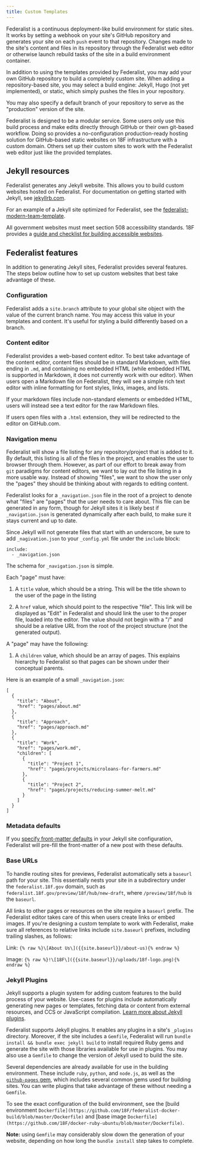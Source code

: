 ```yaml
---
title: Custom Templates
---
```

Federalist is a continuous deployment-like build environment for static sites. It works by setting a webhook on your site's GitHub repository and generates your site on each `push` event to that repository. Changes made to the site's content and files in its repository through the Federalist web editor or otherwise launch rebuild tasks of the site in a build environment container.

In addition to using the templates provided by Federalist, you may add your own GitHub repository to build a completely custom site. When adding a repository-based site, you may select a build engine: Jekyll, Hugo (not yet implemented), or static, which simply pushes the files in your repository.

You may also specify a default branch of your repository to serve as the "production" version of the site.

Federalist is designed to be a modular service. Some users only use this build process and make edits directly through GitHub or their own git-based workflow. Doing so provides a no-configuration production-ready hosting solution for GitHub-based static websites on 18F infrastructure with a custom domain. Others set up their custom sites to work with the Federalist web editor just like the provided templates.

## Jekyll resources

Federalist generates any Jekyll website. This allows you to build custom websites hosted on Federalist. For documentation on getting started with Jekyll, see [jekyllrb.com](http://jekyllrb.com/).

For an example of a Jekyll site optimized for Federalist, see the [federalist-modern-team-template](https://github.com/18F/federalist-modern-team-template).

All government websites must meet section 508 accessibility standards. 18F provides a [guide and checklist for building accessible websites](https://pages.18f.gov/accessibility/).

## Federalist features

In addition to generating Jekyll sites, Federalist provides several features. The steps below outline how to set up custom websites that best take advantage of these.

### Configuration

Federalist adds a `site.branch` attribute to your global site object with the value of the current branch name. You may access this value in your templates and content. It's useful for styling a build differently based on a branch.

### Content editor

Federalist provides a web-based content editor. To best take advantage of the content editor, content files should be in standard Markdown, with files ending in `.md`, and containing no embedded HTML (while embedded HTML is supported in Markdown, it does not currently work with our editor). When users open a Markdown file on Federalist, they will see a simple rich text editor with inline formatting for font styles, links, images, and lists.

If your markdown files include non-standard elements or embedded HTML, users will instead see a text editor for the raw Markdown files.

If users open files with a `.html` extension, they will be redirected to the editor on GitHub.com.

### Navigation menu

Federalist will show a file listing for any repository/project that is added to it. By default, this listing is all of the files in the project, and enables the user to browser through them. However, as part of our effort to break away from `git` paradigms for content editors, we want to lay out the file listing in a more usable way. Instead of showing "files", we want to show the user only the "pages" they should be thinking about with regards to editing content.

Federalist looks for a `_navigation.json` file in the root of a project to denote what "files" are "pages" that the user needs to care about. This file can be generated in any form, though for Jekyll sites it is likely best if `_navigation.json` is generated dynamically after each build, to make sure it stays current and up to date.

Since Jekyll will not generate files that start with an underscore, be sure to add `_nagivation.json` to your `_config.yml` file under the `include` block:

    include:
      - _navigation.json

The schema for `_navigation.json` is simple.

Each "page" must have:

1. A `title` value, which should be a string. This will be the title shown to the user of the page in the listing

2. A `href` value, which should point to the respective "file". This link will be displayed as "Edit" in Federalist and should link the user to the proper file, loaded into the editor. The value should not begin with a "/" and should be a relative URL from the root of the project structure (not the generated output).

A "page" may have the following:

1. A `children` value, which should be an array of pages. This explains hierarchy to Federalist so that pages can be shown under their conceptual parents.

Here is an example of a small `_navigation.json`:

    [
      {
        "title": "About",
        "href": "pages/about.md"
      },
      {
        "title": "Approach",
        "href": "pages/approach.md"
      },
      {
        "title": "Work",
        "href": "pages/work.md",
        "children": [
          {
            "title": "Project 1",
            "href": "pages/projects/microloans-for-farmers.md"
          },
          {
            "title": "Project 2",
            "href": "pages/projects/reducing-summer-melt.md"
          }
        ]
      }
    ]

### Metadata defaults

If you [specify front-matter defaults](http://jekyllrb.com/docs/configuration/#front-matter-defaults) in your Jekyll site configuration, Federalist will pre-fill the front-matter of a new post with these defaults.

### Base URLs

To handle routing sites for previews, Federalist automatically sets a `baseurl` path for your site. This essentially nests your site in a subdirectory under the `federalist.18f.gov` domain, such as `federalist.18f.gov/preview/18f/hub/new-draft`, where `/preview/18f/hub` is the `baseurl`.

All links to other pages or resources on the site require a `baseurl` prefix. The Federalist editor takes care of this when users create links or embed images. If you're designing a custom template to work with Federalist, make sure all references to relative links include `site.baseurl` prefixes, including trailing slashes, as follows:

Link: `{% raw %}\[About Us\]({{site.baseurl}}/about-us){% endraw %}`

Image: `{% raw %}!\[18F\]({{site.baseurl}}/uploads/18f-logo.png){% endraw %}`

### Jekyll Plugins

Jekyll supports a plugin system for adding custom features to the build process of your website. Use-cases for plugins include automatically generating new pages or templates, fetching data or content from external resources, and CCS or JavaScript compilation. [Learn more about Jekyll plugins](http://jekyllrb.com/docs/plugins/).

Federalist supports Jekyll plugins. It enables any plugins in a site's `_plugins` directory. Moreover, if the site includes a `Gemfile`, Federalist will run `bundle install && bundle exec jekyll build` to install required Ruby gems and generate the site with those libraries available for use in plugins. You may also use a `Gemfile` to change the version of Jekyll used to build the site.

Several dependencies are already available for use in the building environment. These include `ruby`, `python`, and `node.js`, as well as the [`github-pages` gem](https://pages.github.com/versions/), which includes several common gems used for building sites. You can write plugins that take advantage of these without needing a `Gemfile`.

To see the exact configuration of the build environment, see the [build environment `Dockerfile](https://github.com/18F/federalist-docker-build/blob/master/Dockerfile)` and [base image `Dockerfile](https://github.com/18F/docker-ruby-ubuntu/blob/master/Dockerfile)`.

**Note:** using `Gemfile` may considerably slow down the generation of your website, depending on how long the `bundle install` step takes to complete.
